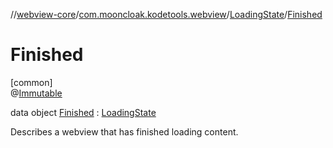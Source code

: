 //[webview-core](../../../../index.md)/[com.mooncloak.kodetools.webview](../../index.md)/[LoadingState](../index.md)/[Finished](index.md)

# Finished

[common]\
@[Immutable](https://developer.android.com/reference/kotlin/androidx/compose/runtime/Immutable.html)

data object [Finished](index.md) : [LoadingState](../index.md)

Describes a webview that has finished loading content.
